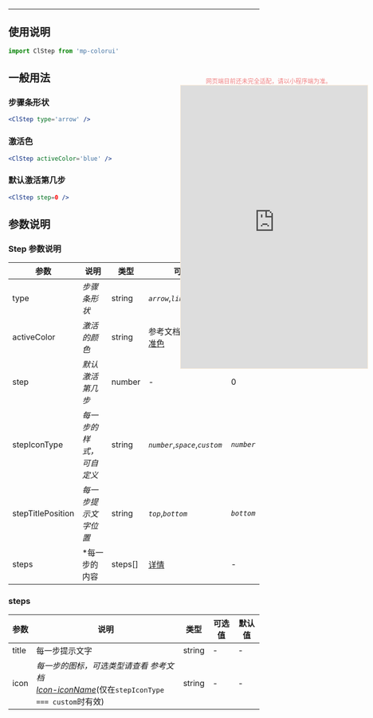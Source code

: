 ****

## 使用说明

```js
import ClStep from 'mp-colorui'
```



## 一般用法



### 步骤条形状

```jsx
<ClStep type='arrow' />
```

### 激活色

```jsx
<ClStep activeColor='blue' />
```

### 默认激活第几步

```jsx
<ClStep step=0 />
```





## 参数说明

### Step 参数说明

| 参数              | 说明                     | 类型    | 可选值                                                       | 默认值     |
| ----------------- | ------------------------ | ------- | ------------------------------------------------------------ | ---------- |
| type              | *步骤条形状*             | string  | *`arrow`*,*`line`*                                           | *`line`*   |
| activeColor       | *激活的颜色*             | string  | 参考文档 [默认色-标准色](/home/color?id=标准色) | *`blue`*   |
| step              | *默认激活第几步*         | number  | -                                                            | 0          |
| stepIconType      | *每一步的样式，可自定义* | string  | *`number`*,*`space`*,*`custom`*                              | *`number`* |
| stepTitlePosition | *每一步提示文字位置*     | string  | *`top`*,*`bottom`*                                           | *`bottom`* |
| steps             | *每一步的内容            | steps[] | [详情](/view/steps?id=steps)                                 | -          |

### steps

| 参数  | 说明                                                         | 类型   | 可选值 | 默认值 |
| ----- | ------------------------------------------------------------ | ------ | ------ | ------ |
| title | 每一步提示文字                                               | string | -      | -      |
| icon  | *每一步的图标，可选类型请查看 参考文档 <br />[Icon-iconName](/base/icon?id=iconname)*(仅在`stepIconType === custom`时有效) | string | -      | -      |

<div style="position: fixed; right:10px; top: 5%">
<div style="width: 355px; display: flex; flex-wrap: wrap; justify-content: center; align-items: center; font-size: 12px; color: lightcoral">网页端目前还未完全适配，请以小程序端为准。</div>
<iframe style="border: 1px solid antiquewhite" src="https://yinliangdream.github.io/mp-colorui-h5-demo/#/pages/components/steps/index" height="568" width="375"></iframe>
</div>
